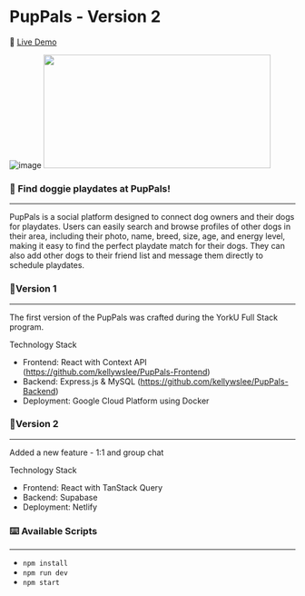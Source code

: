 # PupPals - Version 2

🚀 [Live Demo](https://puppals.space)

![image](https://github.com/kellywslee/puppals-version2/assets/76071382/5160a2dc-4097-4483-9115-8fb353ec46cf)
<img src="https://github.com/kellywslee/puppals-version2/assets/76071382/5160a2dc-4097-4483-9115-8fb353ec46cf" width="400" height="200">

### 🐶 Find doggie playdates at PupPals!
---

PupPals is a social platform designed to connect dog owners and their dogs for playdates. Users can easily search and browse profiles of other dogs in their area, including their photo, name, breed, size, age, and energy level, making it easy to find the perfect playdate match for their dogs. They can also add other dogs to their friend list and message them directly to schedule playdates.

### 🔸Version 1
---
The first version of the PupPals was crafted during the YorkU Full Stack program.

Technology Stack
- Frontend: React with Context API (https://github.com/kellywslee/PupPals-Frontend)
- Backend: Express.js & MySQL (https://github.com/kellywslee/PupPals-Backend)
- Deployment: Google Cloud Platform using Docker

### 🔸Version 2
---
Added a new feature - 1:1 and group chat

Technology Stack
- Frontend: React with TanStack Query
- Backend: Supabase
- Deployment: Netlify

### ⌨️ Available Scripts
---

 - `npm install`
 - `npm run dev`
 - `npm start`
